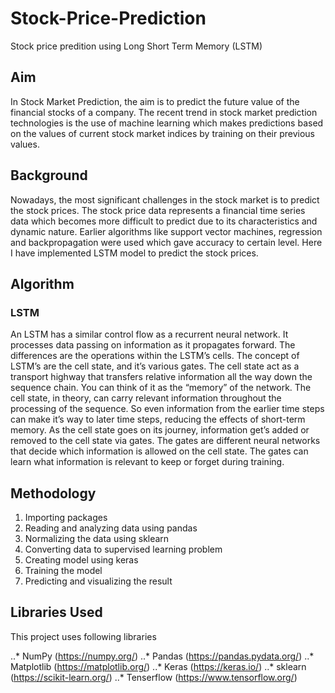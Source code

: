 # Stock-Price-Prediction

Stock price predition using Long Short Term Memory (LSTM)

## Aim

In Stock Market Prediction, the aim is to predict the future value of the financial stocks of a company. The recent trend in stock market prediction technologies is the use of machine learning which makes predictions based on the values of current stock market indices by training on their previous values.

## Background

Nowadays, the most significant challenges in the stock market is to predict the stock prices. The stock price data represents a financial time series data which becomes more difficult to predict due to its characteristics and dynamic nature. Earlier algorithms like support vector machines, regression and backpropagation were used which gave accuracy to certain level. Here I have implemented LSTM model to predict the stock prices.

## Algorithm

### LSTM

An LSTM has a similar control flow as a recurrent neural network. It processes data passing on information as it propagates forward. The differences are the operations within the LSTM’s cells. The concept of LSTM’s are the cell state, and it’s various gates. The cell state act as a transport highway that transfers relative information all the way down the sequence chain. You can think of it as the “memory” of the network. The cell state, in theory, can carry relevant information throughout the processing of the sequence. So even information from the earlier time steps can make it’s way to later time steps, reducing the effects of short-term memory. As the cell state goes on its journey, information get’s added or removed to the cell state via gates. The gates are different neural networks that decide which information is allowed on the cell state. The gates can learn what information is relevant to keep or forget during training.

## Methodology

1. Importing packages
2. Reading and analyzing data using pandas
3. Normalizing the data using sklearn
4. Converting data to supervised learning problem
5. Creating model using keras
6. Training the model
7. Predicting and visualizing the result


## Libraries Used

This project uses following libraries

..* NumPy (https://numpy.org/)
..* Pandas (https://pandas.pydata.org/)
..* Matplotlib (https://matplotlib.org/)
..* Keras (https://keras.io/)
..* sklearn (https://scikit-learn.org/)
..* Tenserflow (https://www.tensorflow.org/)






